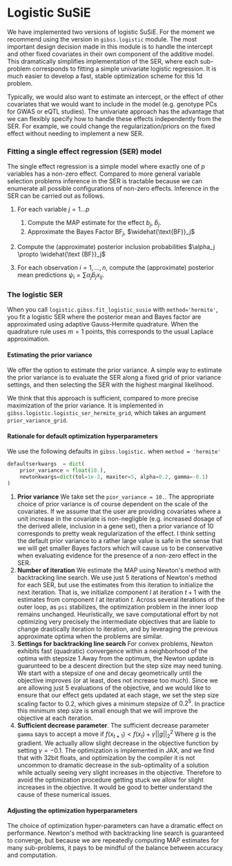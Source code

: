 # Logistic SuSiE

We have implemented two versions of logistic SuSiE. For the moment we recommend using the version in `gibss.logistic` module.
The most important design decision made in this module is to handle the intercept and other fixed covariates in their own component of the additive model.
This dramatically simplifies implementation of the SER, where each sub-problem corresponds to fitting a simple univariate logistic regression.
It is much easier to develop a fast, stable optimization scheme for this 1d problem.


Typically, we would also want to estimate an intercept, or the effect of other covariates that we would want to include in the model (e.g. genotype PCs for GWAS or eQTL studies). The univariate approach has the advantage that we can flexibly specify how to handle these effects independently from the SER.
For example, we could change the regularization/priors on the fixed effect without needing to implement a new SER.

### Fitting a single effect regression (SER) model

The single effect regression is a simple model where exactly one of $p$ variables has a non-zero effect. Compared to more general variable selection problems inference in the SER is tractable because we can enumerate all possible configurations of non-zero effects. Inference in the SER can be carried out as follows.

1. For each variable  $j = 1 \dots p$

    1. Compute the MAP estimate for the effect $b_j$, $\hat b_j$.
    1. Approximate the Bayes Factor $\text{BF}_j$, $\widehat{\text{BF}}_j$

1. Compute the (approximate) posterior inclusion probabilities $\alpha_j \propto \widehat{\text {BF}}_j$
1. For each observation $i = 1, \dots, n$, compute the (approximate) posterior mean predictions $\psi_i = \sum \alpha_j \hat b_j x_{ij}$.

### The logistic SER

When you call `logistic.gibss.fit_logistic_susie` with `method='hermite'`, 
you fit a logistic SER where the posterior mean and Bayes factor are approximated using adaptive Gauss-Hermite quadrature. When the quadrature rule uses $m=1$ points, this corresponds to the usual Laplace approximation. 

#### Estimating the prior variance

We offer the option to estimate the prior variance. A simple way to estimate the prior variance is to evaluate the SER along a fixed grid of prior variance settings, and then selecting the SER with the highest marginal likelihood.

We think that this approach is sufficient, compared to more precise maximization of the prior variance. It is implemented in `gibss.logistic.logistic_ser_hermite_grid`, which takes an argument `prior_variance_grid`. 



#### Rationale for default optimization hyperparameters

We use the following defaults in `gibss.logistic.` when `method = 'hermite'`

``` py
defaultserkwargs  = dict(
    prior_variance = float(10.),
    newtonkwargs=dict(tol=1e-2, maxiter=5, alpha=0.2, gamma=-0.1)
)
```

1. **Prior variance** We take set the `pior_variance = 10.`. The appropriate choice of prior variance is of course dependent on the scale of the covariates. If we assume that the user are providing covariates where a unit increase in the covariate is non-negligble (e.g. increased dosage of the derived allele, inclusion in a gene set), then a prior variance of $10$ corresponds to pretty weak regularization of the effect. I think setting the default prior variance to a rather large value is safe in the sense that we will get smaller Bayes factors which will cause us to be conservative when evaluating evidence for the presence of a non-zero effect in the SER.
1. **Number of iteration** We estimate the MAP using Newton's method with backtracking line search. We use just $5$ iterations of Newton's method for each SER, but use the estimates from this iteration to initialize the next iteration. That is, we initialize component $l$ at iteration $t+1$ with the estimates from component $l$ at iteration $t$. 
Across several iterations of the outer loop, as `psi` stabilizes, the optimization problem in the inner loop remains unchanged.
Heuristically, we save computational effort by not optimizing very precisely the intermediate objectives that are liable to change drastically iteration to iteration, and by leveraging the previous approximate optima when the problems are similar.
1. **Settings for backtracking line search** For convex problems, Newton exhibits fast (quadratic) convergence within a neighborhood of the optima with stepsize $1$.Away from the optimum, the Newton update is guarunteed to be a descent direction but the step size may need tuning. We start with a stepsize of one and decay geometrically until the objective improves (or at least, does not increase too much). Since we are allowing just $5$ evaluations of the objective, and we would like to ensure that our effect gets updated at each stage, we set the step size scaling factor to $0.2$, which gives a minimum stepsize of $0.2^5$.
In practice this minimum step size is small enough that we will improve the objective at each iteration.
1. **Sufficient decrease parameter**. The sufficient decrease parameter `gamma` says to accept a move if $f(x_{t+1}) < f(x_t) + \gamma ||g||_2^2$ Where $g$ is the gradient. We actually allow slight decrease in the objective function by setting $\gamma = -0.1$. The optimization is implemented in JAX, and we find that with 32bit floats, and optimization by the compiler it is not uncommon to dramatic decrease in the sub-optimality of a solution while actually seeing very slight increases in the objective. Therefore to avoid the optimization procedure getting stuck we allow for slight increases in the objective. It would be good to better understand the cause of these numerical issues.


#### Adjusting the optimization hyperparameters

The choice of optimization hyper-parameters can have a dramatic effect on performance.
Newton's method with backtracking line search is guaranteed to converge, 
but because we are repeatedly computing MAP estimates for many sub-problems, it pays to be mindful of the balance between accuracy and computation.
